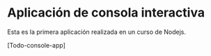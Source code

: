 # Aplicación de consola interactiva 

Esta es la primera aplicación realizada en un curso de Nodejs. 

[Todo-console-app]